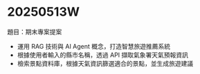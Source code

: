 # 20250513W
題目：期末專案提案
* 運用 RAG 技術與 AI Agent 概念，打造智慧旅遊推薦系統
* 根據使用者輸入的縣市名稱，透過 API 擷取氣象署天氣預報資訊
* 檢索景點資料庫，根據天氣資訊篩選適合的景點，並生成旅遊建議
